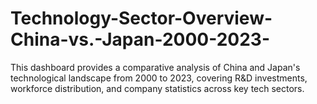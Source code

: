 # Technology-Sector-Overview-China-vs.-Japan-2000-2023-
This dashboard provides a comparative analysis of China and Japan's technological landscape from 2000 to 2023, covering R&amp;D investments, workforce distribution, and company statistics across key tech sectors.
